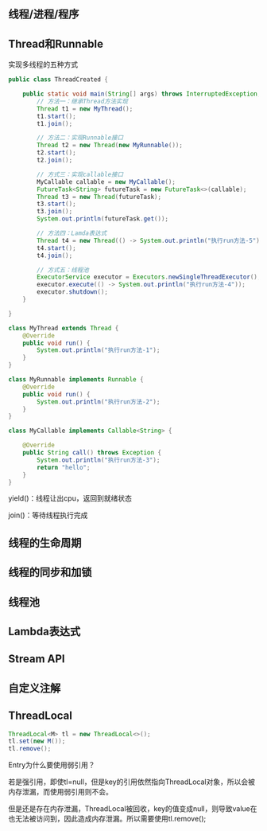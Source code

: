 ## 线程/进程/程序



## Thread和Runnable

实现多线程的五种方式

```java
public class ThreadCreated {

    public static void main(String[] args) throws InterruptedException, ExecutionException {
        // 方法一：继承Thread方法实现
        Thread t1 = new MyThread();
        t1.start();
        t1.join();

        // 方法二：实现Runnable接口
        Thread t2 = new Thread(new MyRunnable());
        t2.start();
        t2.join();

        // 方式三：实现callable接口
        MyCallable callable = new MyCallable();
        FutureTask<String> futureTask = new FutureTask<>(callable);
        Thread t3 = new Thread(futureTask);
        t3.start();
        t3.join();
        System.out.println(futureTask.get());

        // 方法四：Lamda表达式
        Thread t4 = new Thread(() -> System.out.println("执行run方法-5"));
        t4.start();
        t4.join();

        // 方式五：线程池
        ExecutorService executor = Executors.newSingleThreadExecutor();
        executor.execute(() -> System.out.println("执行run方法-4"));
        executor.shutdown();
    }

}

class MyThread extends Thread {
    @Override
    public void run() {
        System.out.println("执行run方法-1");
    }
}

class MyRunnable implements Runnable {
    @Override
    public void run() {
        System.out.println("执行run方法-2");
    }
}

class MyCallable implements Callable<String> {

    @Override
    public String call() throws Exception {
        System.out.println("执行run方法-3");
        return "hello";
    }
}
```



yield()：线程让出cpu，返回到就绪状态

join()：等待线程执行完成



## 线程的生命周期



## 线程的同步和加锁



## 线程池



## Lambda表达式



## Stream API



## 自定义注解



## ThreadLocal

```java
ThreadLocal<M> tl = new ThreadLocal<>();
tl.set(new M());
tl.remove();
```



Entry为什么要使用弱引用？

若是强引用，即使tl=null，但是key的引用依然指向ThreadLocal对象，所以会被内存泄漏，而使用弱引用则不会。

但是还是存在内存泄漏，ThreadLocal被回收，key的值变成null，则导致value在也无法被访问到，因此造成内存泄漏。所以需要使用tl.remove();


